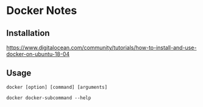 # Docker Notes



## Installation

https://www.digitalocean.com/community/tutorials/how-to-install-and-use-docker-on-ubuntu-18-04



## Usage

`docker [option] [command] [arguments]`

`docker docker-subcommand --help`



